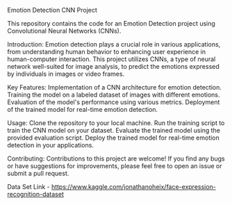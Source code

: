 Emotion Detection CNN Project

This repository contains the code for an Emotion Detection project using Convolutional Neural Networks (CNNs).

Introduction:
Emotion detection plays a crucial role in various applications, from understanding human behavior to enhancing user experience in human-computer interaction. This project utilizes CNNs, a type of neural network well-suited for image analysis, to predict the emotions expressed by individuals in images or video frames.

Key Features:
Implementation of a CNN architecture for emotion detection.
Training the model on a labeled dataset of images with different emotions.
Evaluation of the model's performance using various metrics.
Deployment of the trained model for real-time emotion detection.

Usage:
Clone the repository to your local machine.
Run the training script to train the CNN model on your dataset.
Evaluate the trained model using the provided evaluation script.
Deploy the trained model for real-time emotion detection in your applications.

Contributing:
Contributions to this project are welcome! If you find any bugs or have suggestions for improvements, please feel free to open an issue or submit a pull request.

Data Set Link - https://www.kaggle.com/jonathanoheix/face-expression-recognition-dataset
